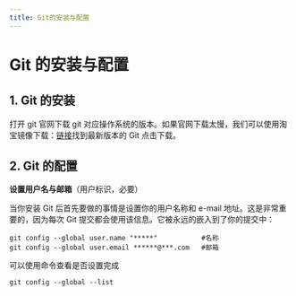 ```yaml
---
title: Git的安装与配置
---
```


# Git 的安装与配置

## 1. Git 的安装

打开 git 官网下载 git 对应操作系统的版本。如果官网下载太慢，我们可以使用淘宝镜像下载：[链接](http://npm.taobao.org/mirrors/git-for-windows/)找到最新版本的 Git 点击下载。

## 2. Git 的配置

**设置用户名与邮箱**（用户标识，必要）

当你安装 Git 后首先要做的事情是设置你的用户名称和 e-mail 地址。这是非常重要的，因为每次 Git 提交都会使用该信息。它被永远的嵌入到了你的提交中：

```shell
git config --global user.name "*****"           #名称
git config --global user.email ******@***.com   #邮箱
```

可以使用命令查看是否设置完成

```shell
git config --global --list
```
